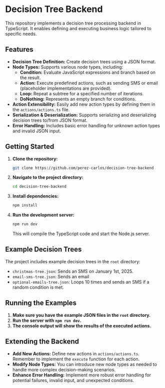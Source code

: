 # Decision Tree Backend

This repository implements a decision tree processing backend in TypeScript. It enables defining and executing business logic tailored to specific needs.

## Features

- **Decision Tree Definition:** Create decision trees using a JSON format.
- **Node Types:** Supports various node types, including:
    - **Condition:** Evaluate JavaScript expressions and branch based on the result.
    - **Action:** Execute predefined actions, such as sending SMS or email (placeholder implementations are provided).
    - **Loop:**  Repeat a subtree for a specified number of iterations.
    - **DoNothing:** Represents an empty branch for conditions.
- **Action Extensibility:** Easily add new action types by defining them in the `actions/actions.ts` file.
- **Serialization & Deserialization:** Supports serializing and deserializing decision trees to/from JSON format.
- **Error Handling:** Includes basic error handling for unknown action types and invalid JSON input.

## Getting Started

1. **Clone the repository:**
   ```bash
   git clone https://github.com/perez-carlos/decision-tree-backend
   ```

2. **Navigate to the project directory:**
   ```bash
   cd decision-tree-backend
   ```

3. **Install dependencies:**
   ```bash
   npm install
   ```

4. **Run the development server:**
   ```bash
   npm run dev
   ```

   This will compile the TypeScript code and start the Node.js server.

## Example Decision Trees

The project includes example decision trees in the `root` directory:

- `christmas-tree.json`:  Sends an SMS on January 1st, 2025.
- `email-sms-tree.json`:  Sends an email
- `optional-emails-tree.json`: Loops 10 times and sends an SMS if a random condition is met.

## Running the Examples

1. **Make sure you have the example JSON files in the `root` directory.**
2. **Run the server with `npm run dev`.**
3. **The console output will show the results of the executed actions.**

## Extending the Backend

- **Add New Actions:** Define new actions in `actions/actions.ts`. Remember to implement the `execute` function for each action.
- **Modify Node Types:** You can introduce new node types as needed to handle more complex decision-making scenarios.
- **Enhance Error Handling:** Implement more robust error handling for potential failures, invalid input, and unexpected conditions.


